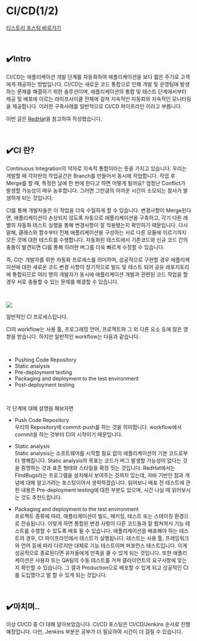# CI/CD(1/2)

[티스토리 포스팅 바로가기](https://kyleeee.tistory.com/entry/TIL11-CICD12)

<br>


## ✔️Intro

CI/CD는 애플리케이션 개발 단계를 자동화하여 애플리케이션을 보다 짧은 주기로 고객에게 제공하는 방법입니다.
CI/CD는 새로운 코드 통합으로 인해 개발 및 운영팀에 발생하는 문제를 해결하기 위한 솔루션이며, 애플리케이션의 통합 및 테스트 단계에서부터 제공 및 배포에 이르는 라이프사이클 전체에 걸쳐 지속적인 자동화와 지속적인 모니터링을 제공합니다.
이러한 구축사례를 일반적으로 CI/CD 파이프라인 이라고 부릅니다.

이번 글은 [RedHa](https://www.redhat.com/ko/topics/devops/what-is-ci-cd)t을 참고하여 작성했습니다.

<br>

## ✔️CI 란?

Continuous Integration의 약자로 지속적 통합이라는 뜻을 가지고 있습니다. 우리는 개발할 때 각자만의 작업공간은 Branch를 만들어서 동시에 작업합니다. 작업 후 Merge를 할 때, 특정한 날에 한 번에 한다고 하면 어떻게 될까요? 엄청난 Conflict가 발생할 가능성이 매우 농후합니다. 그러면 그만큼의 아까운 시간이 소모되는 참사가 발생하게 되는 것입니다.

CI를 통해 개발자들은 이 작업을 더욱 수월하게 할 수 있습니다. 변경사항이 Merge된다면, 애플리케이션이 손상되지 않도록 자동으로 애플리케이션을 구축하고, 각기 다른 레벨의 자동화 테스트 실행을 통해 변경사항이 잘 적용됐는지 확인하기 때문입니다. 다시 말해, 클래스와 함수부터 전체 애플리케이션을 구성하는 서로 다른 모듈에 이르기까지 모든 것에 대한 테스트를 수행합니다. 자동화된 테스트에서 기존코드와 신규 코드 간의 충돌이 발견되면 CI를 통해 이러한 버그를 더욱 빠르게 수정할 수 있습니다.

즉, CI는 개발자를 위한 자동화 프로세스를 의미하며, 성공적으로 구현할 경우 애플리케이션에 대한 새로운 코드 변경 사항이 정기적으로 빌드 및 테스트 되어 공유 레포지토리에 통합되므로 여러 명의 개발자가 동시에 애플리케이션 개발과 관련된 코드 작업을 할 경우 서로 충돌할 수 있는 문제를 해결할 수 있습니다.

<br>

![](https://img1.daumcdn.net/thumb/R1280x0/?scode=mtistory2&fname=https%3A%2F%2Fblog.kakaocdn.net%2Fdn%2Flhoz2%2FbtruyM55wBl%2FGDXFQFDwsfOXUEToNQJW31%2Fimg.png)

일반적인 CI 프로세스입니다.

CI의 workflow는 사용 툴, 프로그래밍 언어, 프로젝트와 그 외 다른 요소 등에 많은 영향을 받습니다.
하지만 일반적인 workflow는 다음과 같습니다.

<br>

* Pushing Code Repository
* Static analysis
* Pre-deployment testing
* Packaging and deployment to the test environment
* Post-deployment testing

<br>

각 단계에 대해 설명을 해보자면

* Push Code Repository <br>
우리의 Repository에 commit-push를 하는 것을 의미합니다. workflow에서 commit을 하는 것부터 CI의 시작이기 때문입니다.

* Static analysis <br>
Static analysis는 소프트웨어를 시작할 필요 없이 애플리케이션의 기본 코드로부터 행해집니다. Static analysis의 목표는 코드가 버그 발생할 가능성이 없다는 것을 증명하는 것과 표준 형태와 스타일을 확정 짓는 것입니다. RedHat에서는 FIndBugs라는 프로그램을 설치해서 보여주는 것까지 있는데, 자바 기반인 점과 개념에 대해 알고가려는 포스팅이어서 생략하겠습니다. 읽어보니 배포 전 테스트에 관한 내용은 Pre-deployment testing에 대한 부분도 있으며, 시간 나실 때 읽어보시는 것도 추천드립니다.

* Packaging and deployment to the test environment <br>
프로젝트 종류에 따라, 애플리케이션이 빌드, 패키징, 테스트 또는 스테이징 환경으로 전송됩니다. 이렇게 하면 통합된 변경 사항이 다른 코드들과 잘 합쳐져서 기능 테스트를 수행할 수 있도록 배포 될 수 있습니다. 애플리케이션을 배포해야 하는 테스트의 경우, CI 파이프라인에서 테스트가 실행됩니다. 테스트는 사용 툴, 프레임워크와 언어 등에 따라 다르지만 대체로 기능 테스트이며 퍼포먼스 테스트입니다. 이게 성공적으로 종료된다면 유저들에게 만족을 줄 수 있게 되는 것입니다. 또한 애플리케이션은 사용자 또는 QA팀의 수동 테스트를 거쳐 클라이언트의 요구사항에 맞는지 확인할 수 있습니다. 그 결과 Production으로 배포할 수 있게 되고 성공적인 CI를 도입했다고 말 할 수 있게 되는 것입니다.

<br>

## ✔️마치며..


이상 CI/CD 중 CI 대해 알아보았습니다.
CI/CD 포스팅은 CI/CD/Jenkins 순서로 진행 예정입니다.
다만, Jenkins 부분은 공부가 더 필요하여 시간이 더 걸릴 수 있습니다.

